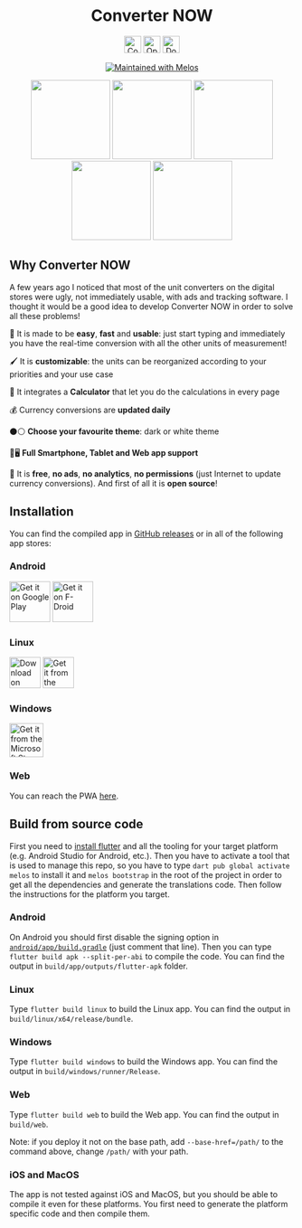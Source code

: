 <div align="center">

# Converter NOW

[<img src="https://img.shields.io/github/contributors/ferraridamiano/ConverterNOW?style=flat-square"
    alt="Contributors"
    height="30">](https://github.com/ferraridamiano/ConverterNOW/graphs/contributors)
[<img src="https://img.shields.io/static/v1?style=for-the-badge&message=PWA&color=5A0FC8&logo=PWA&logoColor=FFFFFF&label="
    alt="Open web app"
    height="30">](https://converter-now.web.app)
[<img src="https://img.shields.io/static/v1?style=for-the-badge&message=PayPal&color=00457C&logo=PayPal&logoColor=FFFFFF&label="
    alt="Donate paypal"
    height="30">](https://www.paypal.me/DemApps)

[<img src="https://img.shields.io/badge/maintained%20with-melos-f700ff.svg?style=flat-square"
    alt="Maintained with Melos">](https://github.com/invertase/melos)

<img src="fastlane/metadata/android/en-US/images/phoneScreenshots/1.jpeg" width="140"> <img src="fastlane/metadata/android/en-US/images/phoneScreenshots/2.jpeg" width="140"> <img src="fastlane/metadata/android/en-US/images/phoneScreenshots/3.jpeg" width="140"> <img src="fastlane/metadata/android/en-US/images/phoneScreenshots/4.jpeg" width="140"> <img src="fastlane/metadata/android/en-US/images/phoneScreenshots/5.jpeg" width="140">
</div>

## Why Converter NOW

A few years ago I noticed that most of the unit converters on the digital stores were ugly, not immediately usable, with ads and tracking software. I thought it would be a  good idea to develop Converter NOW in order to solve all these problems!

🚀 It is made to be **easy**, **fast** and **usable**: just start typing and immediately you have the real-time conversion with all the other units of measurement!

🖌️ It is **customizable**: the units can be reorganized according to your priorities and your use case

🔢 It integrates a **Calculator** that let you do the calculations in every page

💰 Currency conversions are **updated daily**

⚫⚪ **Choose your favourite theme**: dark or white theme

📱🖥️ **Full Smartphone, Tablet and Web app support**

💯 It is **free**, **no ads**, **no analytics**, **no permissions** (just Internet to update currency conversions). And first of all it is **open source**!

## Installation

You can find the compiled app in [GitHub releases](https://github.com/ferraridamiano/ConverterNOW/releases) or in all of the following app stores:

### Android

[<img src="https://play.google.com/intl/en_us/badges/static/images/badges/en_badge_web_generic.png"
    alt="Get it on Google Play"
    height="72">](https://play.google.com/store/apps/details?id=com.ferrarid.converterpro)
[<img src="https://fdroid.gitlab.io/artwork/badge/get-it-on.png"
    alt="Get it on F-Droid"
    height="72">](https://f-droid.org/packages/com.ferrarid.converterpro)

### Linux

[<img src="https://flathub.org/assets/badges/flathub-badge-en.png"
    alt="Download on Flathub"
    height="55">](https://flathub.org/apps/details/io.github.ferraridamiano.ConverterNOW)
[<img src="https://snapcraft.io/static/images/badges/en/snap-store-black.svg"
    alt="Get it from the Snap Store"
    height="55">](https://snapcraft.io/converternow)

### Windows

[<img src="https://getbadgecdn.azureedge.net/images/English_L.png"
    alt="Get it from the Microsoft Store"
    height="60">](https://www.microsoft.com/store/apps/9P0Q79HWJH72)

### Web
You can reach the PWA [here](https://converter-now.web.app).

## Build from source code
First you need to
[install flutter](https://docs.flutter.dev/get-started/install) and all the
tooling for your target platform (e.g. Android Studio for Android, etc.). Then
you have to activate a tool that is used to manage this repo, so you have to
type `dart pub global activate melos` to install it and `melos bootstrap` in the
root of the project in order to get all the dependencies and generate the
translations code. Then follow the instructions for the platform you target.

### Android
On Android you should first disable the signing option in
[`android/app/build.gradle`](https://github.com/ferraridamiano/ConverterNOW/blob/master/android/app/build.gradle#L70)
(just comment that line). Then you can type `flutter build apk --split-per-abi`
to compile the code. You can find the output in `build/app/outputs/flutter-apk`
folder.

### Linux
Type `flutter build linux` to build the Linux app. You can find the output in
`build/linux/x64/release/bundle`.

### Windows
Type `flutter build windows` to build the Windows app. You can find the output
in `build/windows/runner/Release`.

### Web
Type `flutter build web` to build the Web app. You can find the output in
`build/web`.

Note: if you deploy it not on the base path, add `--base-href=/path/` to the command above, change `/path/` with your path.

### iOS and MacOS
The app is not tested against iOS and MacOS, but you should be able to compile
it even for these platforms. You first need to generate the platform specific
code and then compile them.
